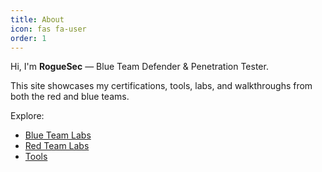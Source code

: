 ```yaml
---
title: About
icon: fas fa-user
order: 1
---
```


Hi, I'm **RogueSec** — Blue Team Defender & Penetration Tester.

This site showcases my certifications, tools, labs, and walkthroughs from both the red and blue teams.

Explore:

- [Blue Team Labs](/blue)
- [Red Team Labs](/red)
- [Tools](/tools)
